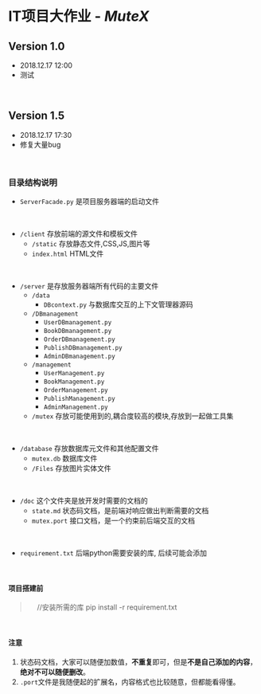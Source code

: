 
# IT项目大作业 - *MuteX*


## Version 1.0
 - 2018.12.17 12:00
 - 测试
<br>

## Version 1.5
 - 2018.12.17 17:30
 - 修复大量bug
<br>

### 目录结构说明

- `ServerFacade.py` 是项目服务器端的启动文件
<br>

- `/client` 存放前端的源文件和模板文件
    - `/static` 存放静态文件,CSS,JS,图片等
    - `index.html` HTML文件
<br>

- `/server` 是存放服务器端所有代码的主要文件
    - `/data`
        - `DBcontext.py` 与数据库交互的上下文管理器源码
    - `/DBmanagement`
        - `UserDBmanagement.py`
        - `BookDBmanagement.py`
        - `OrderDBmanagement.py`
        - `PublishDBmanagement.py`
        - `AdminDBmanagement.py`
    - `/management`
        - `UserManagement.py`
        - `BookManagement.py`
        - `OrderManagement.py`
        - `PublishManagement.py`
        - `AdminManagement.py`
    - `/mutex` 存放可能使用到的,耦合度较高的模块,存放到一起做工具集
<br>

- `/database` 存放数据库元文件和其他配置文件
  - `mutex.db`  数据库文件
  - `/Files`  存放图片实体文件
<br>

- `/doc` 这个文件夹是放开发时需要的文档的
  - `state.md` 状态码文档，是前端对响应做出判断需要的文档
  - `mutex.port` 接口文档，是一个约束前后端交互的文档
<br>

- `requirement.txt` 后端python需要安装的库, 后续可能会添加

<br>

#### 项目搭建前

> &emsp;
> //安装所需的库
> pip install -r requirement.txt
> &emsp;

<br/>

#### 注意
1. 状态码文档，大家可以随便加数值，**不重复**即可，但是**不是自己添加的内容**，
   **绝对不可以随便删改**。
2. `.port`文件是我随便起的扩展名，内容格式也比较随意，但都能看得懂。
